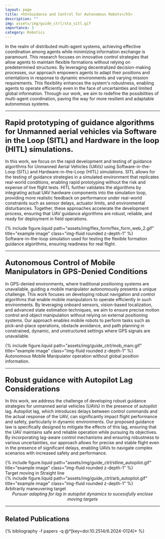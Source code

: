 ```yaml
---
layout: page
title: <h5>Guidance and Control for Autonomous Robots</h5>
description: ""
img: assets/img/guide_ctrl/sta_sitl.gif
importance: 3
category: Robotics
---
```


In the realm of distributed multi-agent systems, achieving effective coordination among agents while minimizing information exchange is paramount. This research focuses on innovative control strategies that allow agents to maintain flexible formations without relying on predetermined structures. By leveraging decentralized decision-making processes, our approach empowers agents to adapt their positions and orientations in response to dynamic environments and varying mission requirements. This flexibility enhances the system's robustness, enabling agents to operate efficiently even in the face of uncertainties and limited global information. Through our work, we aim to redefine the possibilities of multi-agent coordination, paving the way for more resilient and adaptable autonomous systems.

<hr> <!-- Adding a line to separate sections -->

### <span style="font-weight: bold; font-size: 24px;">Rapid prototyping of guidance algorithms for Unmanned aerial vehicles via Software in the Loop (SITL) and Hardware in the loop (HITL) simulations. </span>

In this work, we focus on the rapid development and testing of guidance algorithms for Unmanned Aerial Vehicles (UAVs) using Software-in-the-Loop (SITL) and Hardware-in-the-Loop (HITL) simulations. SITL allows for the testing of guidance strategies in a simulated environment that replicates real-world conditions, enabling rapid prototyping without the risk and expense of live flight tests. HITL further validates the algorithms by integrating actual UAV hardware components into the simulation loop, providing more realistic feedback on performance under real-world constraints such as sensor delays, actuator limits, and environmental disturbances. Together, these approaches accelerate the development process, ensuring that UAV guidance algorithms are robust, reliable, and ready for deployment in field operations.

<div class="row justify-content-sm-center">
    <div class="col-sm-8 mt-3 mt-md-0">
        {% include figure.liquid path="assets/img/flex_form/flex_form_web_2.gif" title="example image" class="img-fluid rounded z-depth-1" %}
        <div class="caption">
            Software-in-the-loop simulation used for testing the flexible formation guidance algorithms, ensuring readiness for real flight. 
        </div>
    </div>
</div>

<hr> <!-- Adding a line to separate sections -->

### <span style="font-weight: bold; font-size: 24px;"> Autonomous Control of Mobile Manipulators in GPS-Denied Conditions </span>

In GPS-denied environments, where traditional positioning systems are unavailable, guiding a mobile manipulator autonomously presents a unique challenge. This work focuses on developing robust navigation and control algorithms that enable mobile manipulators to operate efficiently in such environments. By leveraging onboard sensors, vision-based localization, and advanced state estimation techniques, we aim to ensure precise motion control and object manipulation without relying on external positioning systems. Our approach enables mobile robots to perform tasks such as pick-and-place operations, obstacle avoidance, and path planning in constrained, dynamic, and unstructured settings where GPS signals are unavailable.

<div class="row justify-content-sm-center">
    <div class="col-sm-8 mt-3 mt-md-0">
        {% include figure.liquid path="assets/img/guide_ctrl/mob_mani.gif" title="example image" class="img-fluid rounded z-depth-1" %}
        <div class="caption">
            Autonomous Mobile Manipulator operation without global position information.
        </div>
    </div>
</div>

<hr> <!-- Adding a line to separate sections -->

### <span style="font-weight: bold; font-size: 24px;">Robust guidance with Autopilot Lag Considerations</span>

In this work, we address the challenge of developing robust guidance strategies for unmanned aerial vehicles (UAVs) in the presence of autopilot lag. Autopilot lag, which introduces delays between control commands and the actual response of the UAV, can significantly impact flight performance and safety, particularly in dynamic environments. Our proposed guidance law is specifically designed to mitigate the effects of this lag, ensuring that the UAV maintains safe and reliable operation while pursuing its objectives. By incorporating lag-aware control mechanisms and ensuring robustness to various uncertainties, our approach allows for precise and stable flight even in the presence of significant delays, enabling UAVs to navigate complex scenarios with increased safety and performance.

<div class="row justify-content-sm-center">
    <div class="col-sm-6 mt-3 mt-md-0">
        {% include figure.liquid path="assets/img/guide_ctrl/stline_autopilot.gif" title="example image" class="img-fluid rounded z-depth-1" %}
        <div class="caption">
            Target moving in Straight line
        </div>
    </div>
    <div class="col-sm-6 mt-3 mt-md-0">
        {% include figure.liquid path="assets/img/guide_ctrl/arb_autopilot.gif" title="example image" class="img-fluid rounded z-depth-1" %}
        <div class="caption">
            Arbitrarily maneuvering target
        </div>
    </div>
</div>
<div class="caption" style="font-style: italic; font-size: 14px; text-align: center;">
    Pursuer adapting for lag in autopilot dynamics to sucessfully enclose moving targets
</div>

<hr> <!-- Adding a line to separate sections -->

## Related Publications

<div class="publications">
  {% bibliography -f papers -q @*[key=doi:10.2514/6.2024-0124]* %}
</div>
